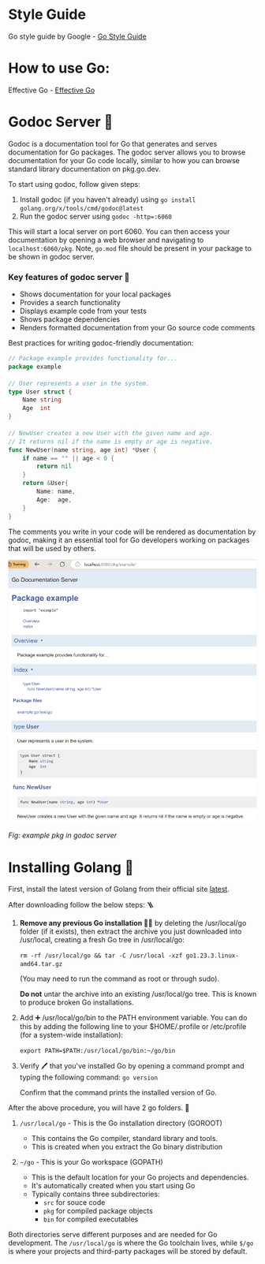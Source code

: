 
# Style Guide

Go style guide by Google - [Go Style Guide](https://google.github.io/styleguide/go/guide)

# How to use Go:

Effective Go - [Effective Go](https://go.dev/doc/effective_go)

# Godoc Server 🩻

Godoc is a documentation tool for Go that generates and serves documentation for Go packages. The godoc server allows you to browse documentation for your Go code locally, similar to how you can browse standard library documentation on pkg.go.dev.

To start using godoc, follow given steps:

1. Install godoc (if you haven't already) using `go install golang.org/x/tools/cmd/godoc@latest`
2. Run the godoc server using `godoc -http=:6060`

This will start a local server on port 6060. You can then access your documentation by opening a web browser and navigating to `localhost:6060/pkg`. Note, `go.mod` file should be present in your package to be shown in godoc server. 

### Key features of godoc server 🤪

- Shows documentation for your local packages
- Provides a search functionality
- Displays example code from your tests
- Shows package dependencies
- Renders formatted documentation from your Go source code comments

Best practices for writing godoc-friendly documentation:

```go
// Package example provides functionality for...
package example

// User represents a user in the system.
type User struct {
    Name string
    Age  int
}

// NewUser creates a new User with the given name and age.
// It returns nil if the name is empty or age is negative.
func NewUser(name string, age int) *User {
    if name == "" || age < 0 {
        return nil
    }
    return &User{
        Name: name,
        Age:  age,
    }
}
```

The comments you write in your code will be rendered as documentation by godoc, making it an essential tool for Go developers working on packages that will be used by others.

![Godoc server](image.png)

*Fig: example pkg in godoc server*

# Installing Golang 🦦

First, install the latest version of Golang from their official site [latest](https://go.dev/dl/).

After downloading follow the below steps: 🪜

1. **Remove any previous Go installation 🧓🏽** by deleting the /usr/local/go folder (if it exists), then extract the archive you just downloaded into /usr/local, creating a fresh Go tree in /usr/local/go:

    `rm -rf /usr/local/go && tar -C /usr/local -xzf go1.23.3.linux-amd64.tar.gz`

    (You may need to run the command as root or through sudo).

    **Do not** untar the archive into an existing /usr/local/go tree. This is known to produce broken Go installations.

2. Add ➕ /usr/local/go/bin to the PATH environment variable.
    You can do this by adding the following line to your $HOME/.profile or /etc/profile (for a system-wide installation):

    `export PATH=$PATH:/usr/local/go/bin:~/go/bin`


3. Verify 🖊️ that you've installed Go by opening a command prompt and typing the following command: `go version`

    Confirm that the command prints the installed version of Go.

After the above procedure, you will have 2 go folders. 📁

1. `/usr/local/go` - This is the Go installation directory (GOROOT)
    - This contains the Go compiler, standard library and tools.
    - This is created when you extract the Go binary distribution

2. `~/go` - This is your Go workspace (GOPATH)
    - This is the default location for your Go projects and dependencies.
    - It's automatically created when you start using Go
    - Typically contains three subdirectories:
        - `src` for souce code
        - `pkg` for compiled package objects
        - `bin` for compiled executables

Both directories serve different purposes and are needed for Go development. The `/usr/local/go` is where the Go toolchain lives, while `$/go` is where your projects and third-party packages will be stored by default.

